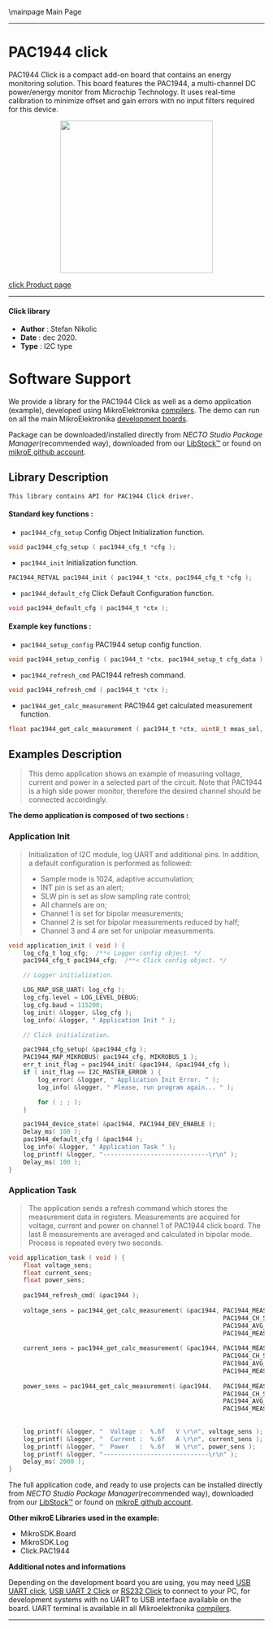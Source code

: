 \mainpage Main Page

---
# PAC1944 click

PAC1944 Click is a compact add-on board that contains an energy monitoring solution. This board features the PAC1944, a multi-channel DC power/energy monitor from Microchip Technology. It uses real-time calibration to minimize offset and gain errors with no input filters required for this device.

<p align="center">
  <img src="https://download.mikroe.com/images/click_for_ide/pac1944_click.png" height=300px>
</p>

[click Product page](https://www.mikroe.com/pac1944-click)

---


#### Click library

- **Author**        : Stefan Nikolic
- **Date**          : dec 2020.
- **Type**          : I2C type


# Software Support

We provide a library for the PAC1944 Click
as well as a demo application (example), developed using MikroElektronika
[compilers](https://www.mikroe.com/necto-studio).
The demo can run on all the main MikroElektronika [development boards](https://www.mikroe.com/development-boards).

Package can be downloaded/installed directly from *NECTO Studio Package Manager*(recommended way), downloaded from our [LibStock&trade;](https://libstock.mikroe.com) or found on [mikroE github account](https://github.com/MikroElektronika/mikrosdk_click_v2/tree/master/clicks).

## Library Description

```
This library contains API for PAC1944 Click driver.
```

#### Standard key functions :

- `pac1944_cfg_setup` Config Object Initialization function.
```c
void pac1944_cfg_setup ( pac1944_cfg_t *cfg );
```

- `pac1944_init` Initialization function.
```c
PAC1944_RETVAL pac1944_init ( pac1944_t *ctx, pac1944_cfg_t *cfg );
```

- `pac1944_default_cfg` Click Default Configuration function.
```c
void pac1944_default_cfg ( pac1944_t *ctx );
```

#### Example key functions :

- `pac1944_setup_config` PAC1944 setup config function.
```c
void pac1944_setup_config ( pac1944_t *ctx, pac1944_setup_t cfg_data );
```

- `pac1944_refresh_cmd` PAC1944 refresh command.
```c
void pac1944_refresh_cmd ( pac1944_t *ctx );
```

- `pac1944_get_calc_measurement` PAC1944 get calculated measurement function.
```c
float pac1944_get_calc_measurement ( pac1944_t *ctx, uint8_t meas_sel, uint8_t ch_sel, uint8_t avg_sel, uint8_t meas_mode );
```

## Examples Description

> This demo application shows an example of measuring voltage,
> current and power in a selected part of the circuit. Note that
> PAC1944 is a high side power monitor, therefore the desired
> channel should be connected accordingly.

**The demo application is composed of two sections :**

### Application Init

> Initialization of I2C module, log UART and additional pins.
> In addition, a default configuration is performed as followed:
> - Sample mode is 1024, adaptive accumulation;
> - INT pin is set as an alert;
> - SLW pin is set as slow sampling rate control;
> - All channels are on;
> - Channel 1 is set for bipolar measurements;
> - Channel 2 is set for bipolar measurements reduced by half;
> - Channel 3 and 4 are set for unipolar measurements.

```c
void application_init ( void ) {
    log_cfg_t log_cfg;  /**< Logger config object. */
    pac1944_cfg_t pac1944_cfg;  /**< Click config object. */

    // Logger initialization.

    LOG_MAP_USB_UART( log_cfg );
    log_cfg.level = LOG_LEVEL_DEBUG;
    log_cfg.baud = 115200;
    log_init( &logger, &log_cfg );
    log_info( &logger, " Application Init " );

    // Click initialization.

    pac1944_cfg_setup( &pac1944_cfg );
    PAC1944_MAP_MIKROBUS( pac1944_cfg, MIKROBUS_1 );
    err_t init_flag = pac1944_init( &pac1944, &pac1944_cfg );
    if ( init_flag == I2C_MASTER_ERROR ) {
        log_error( &logger, " Application Init Error. " );
        log_info( &logger, " Please, run program again... " );

        for ( ; ; );
    }

    pac1944_device_state( &pac1944, PAC1944_DEV_ENABLE );
    Delay_ms( 100 );
    pac1944_default_cfg ( &pac1944 );
    log_info( &logger, " Application Task " );
    log_printf( &logger, "-----------------------------\r\n" );
    Delay_ms( 100 );
}
```

### Application Task

> The application sends a refresh command which stores the
> measurement data in registers. Measurements are acquired
> for voltage, current and power on channel 1 of PAC1944
> click board. The last 8 measurements are averaged and
> calculated in bipolar mode. Process is repeated every
> two seconds.

```c
void application_task ( void ) {
    float voltage_sens;
    float current_sens;
    float power_sens;
    
    pac1944_refresh_cmd( &pac1944 );
    
    voltage_sens = pac1944_get_calc_measurement( &pac1944, PAC1944_MEAS_SEL_V_SOURCE,
                                                           PAC1944_CH_SEL_CH_1,
                                                           PAC1944_AVG_SEL_ENABLE,
                                                           PAC1944_MEAS_MODE_BIPOLAR_FSR );
    
    current_sens = pac1944_get_calc_measurement( &pac1944, PAC1944_MEAS_SEL_I_SENSE,
                                                           PAC1944_CH_SEL_CH_1,
                                                           PAC1944_AVG_SEL_ENABLE,
                                                           PAC1944_MEAS_MODE_BIPOLAR_FSR );
    
    power_sens = pac1944_get_calc_measurement( &pac1944,   PAC1944_MEAS_SEL_P_SENSE,
                                                           PAC1944_CH_SEL_CH_1,
                                                           PAC1944_AVG_SEL_ENABLE,
                                                           PAC1944_MEAS_MODE_BIPOLAR_FSR );
    
    
    log_printf( &logger, "  Voltage :  %.6f   V \r\n", voltage_sens );
    log_printf( &logger, "  Current :  %.6f   A \r\n", current_sens );
    log_printf( &logger, "  Power   :  %.6f   W \r\n", power_sens );
    log_printf( &logger, "-----------------------------\r\n" );
    Delay_ms( 2000 );
}
```

The full application code, and ready to use projects can be installed directly from *NECTO Studio Package Manager*(recommended way), downloaded from our [LibStock&trade;](https://libstock.mikroe.com) or found on [mikroE github account](https://github.com/MikroElektronika/mikrosdk_click_v2/tree/master/clicks).

**Other mikroE Libraries used in the example:**

- MikroSDK.Board
- MikroSDK.Log
- Click.PAC1944

**Additional notes and informations**

Depending on the development board you are using, you may need
[USB UART click](https://www.mikroe.com/usb-uart-click),
[USB UART 2 Click](https://www.mikroe.com/usb-uart-2-click) or
[RS232 Click](https://www.mikroe.com/rs232-click) to connect to your PC, for
development systems with no UART to USB interface available on the board. UART
terminal is available in all Mikroelektronika
[compilers](https://shop.mikroe.com/compilers).

---
